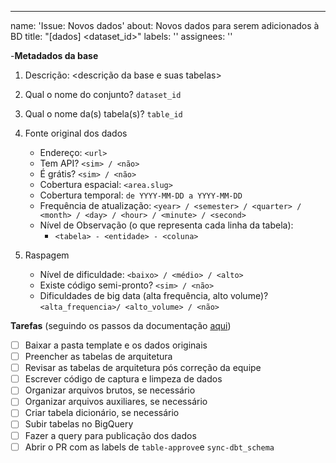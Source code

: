 ---
name: 'Issue: Novos dados'
about: Novos dados para serem adicionados à BD
title: "[dados] <dataset_id>"
labels: ''
assignees: ''

-**Metadados da base**

1. Descrição: <descrição da base e suas tabelas>

<!-- Para (2) e (3): veja como nomeamos nossos conjuntos e tabelas aqui https://basedosdados.github.io/mais/style_data/#nomea%C3%A7%C3%A3o-de-bases-e-tabelas -->

2. Qual o nome do conjunto? `dataset_id`

3. Qual o nome da(s) tabela(s)? `table_id`

4. Fonte original dos dados
    * Endereço: `<url>`
    * Tem API? `<sim> / <não>`
    * É grátis? `<sim> / <não>`
    * Cobertura espacial: `<area.slug>`
    * Cobertura temporal: `de YYYY-MM-DD a YYYY-MM-DD`
    * Frequência de atualização: `<year> / <semester> / <quarter> / <month> / <day> / <hour> / <minute> / <second>`
    * Nível de Observação (o que representa cada linha da tabela):
        * `<tabela> - <entidade> - <coluna>`

5. Raspagem
    * Nível de dificuldade: `<baixo> / <médio> / <alto>`
    * Existe código semi-pronto? `<sim> / <não>`
    * Dificuldades de big data (alta frequência, alto volume)? `<alta_frequencia>/ <alto_volume> / <não>`

**Tarefas** (seguindo os passos da documentação [aqui](https://basedosdados.github.io/mais/colab_data/))

- [ ] Baixar a pasta template e os dados originais
- [ ] Preencher as tabelas de arquitetura
- [ ] Revisar as tabelas de arquitetura pós correção da equipe
- [ ] Escrever código de captura e limpeza de dados
- [ ] Organizar arquivos brutos, se necessário
- [ ] Organizar arquivos auxiliares, se necessário
- [ ] Criar tabela dicionário, se necessário
- [ ] Subir tabelas no BigQuery
- [ ] Fazer a query para publicação dos dados
- [ ] Abrir o PR com as labels de `table-approve`e `sync-dbt_schema`
